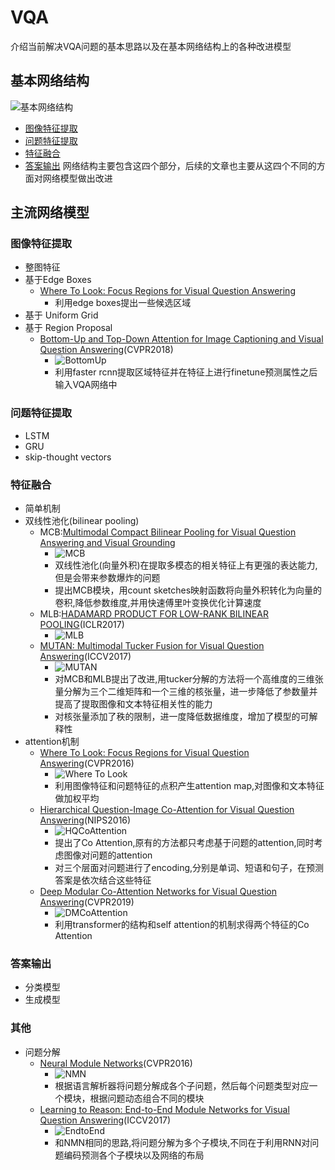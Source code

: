 # VQA
介绍当前解决VQA问题的基本思路以及在基本网络结构上的各种改进模型
## 基本网络结构
![基本网络结构]()
- [图像特征提取](#图像特征提取)
- [问题特征提取](#问提特征提取)
- [特征融合](#特征融合)
- [答案输出](#答案输出)
网络结构主要包含这四个部分，后续的文章也主要从这四个不同的方面对网络模型做出改进
## 主流网络模型
### 图像特征提取
- 整图特征
- 基于Edge Boxes
	- [Where To Look: Focus Regions for Visual Question Answering](#wheretolook)
		- 利用edge boxes提出一些候选区域
- 基于 Uniform Grid
- 基于 Region Proposal
	- [Bottom-Up and Top-Down Attention for Image Captioning and Visual Question Answering](http://openaccess.thecvf.com/content_cvpr_2018/papers/Anderson_Bottom-Up_and_Top-Down_CVPR_2018_paper.pdf)(CVPR2018)
		- ![BottomUp]()
		- 利用faster rcnn提取区域特征并在特征上进行finetune预测属性之后输入VQA网络中
### 问题特征提取
- LSTM
- GRU
- skip-thought vectors
### 特征融合
- 简单机制
- 双线性池化(bilinear pooling)
	- MCB:[Multimodal Compact Bilinear Pooling for Visual Question Answering and Visual Grounding](https://arxiv.org/pdf/1606.01847)
		- ![MCB]()
		- 双线性池化(向量外积)在提取多模态的相关特征上有更强的表达能力,但是会带来参数爆炸的问题
		- 提出MCB模块，用count sketches映射函数将向量外积转化为向量的卷积,降低参数维度,并用快速傅里叶变换优化计算速度
	- MLB:[HADAMARD PRODUCT FOR LOW-RANK BILINEAR POOLING](https://arxiv.org/pdf/1610.04325)(ICLR2017)
		- ![MLB]()
	- [MUTAN: Multimodal Tucker Fusion for Visual Question Answering](http://openaccess.thecvf.com/content_ICCV_2017/papers/Ben-younes_MUTAN_Multimodal_Tucker_ICCV_2017_paper.pdf)(ICCV2017)
		- ![MUTAN]()
		- 对MCB和MLB提出了改进,用tucker分解的方法将一个高维度的三维张量分解为三个二维矩阵和一个三维的核张量，进一步降低了参数量并提高了提取图像和文本特征相关性的能力
		- 对核张量添加了秩的限制，进一度降低数据维度，增加了模型的可解释性
- attention机制
	- <span id="wheretolook">[Where To Look: Focus Regions for Visual Question Answering](http://openaccess.thecvf.com/content_cvpr_2016/papers/Shih_Where_to_Look_CVPR_2016_paper.pdf)(CVPR2016)</span>
		- ![Where To Look]()
		- 利用图像特征和问题特征的点积产生attention map,对图像和文本特征做加权平均
	- [Hierarchical Question-Image Co-Attention for Visual Question Answering](http://papers.nips.cc/paper/6202-hierarchical-question-image-co-attention-for-visual-question-answering.pdf)(NIPS2016)
		- ![HQCoAttention]()
		- 提出了Co Attention,原有的方法都只考虑基于问题的attention,同时考虑图像对问题的attention
		- 对三个层面对问题进行了encoding,分别是单词、短语和句子，在预测答案是依次结合这些特征
	- [Deep Modular Co-Attention Networks for Visual Question Answering](http://openaccess.thecvf.com/content_CVPR_2019/papers/Yu_Deep_Modular_Co-Attention_Networks_for_Visual_Question_Answering_CVPR_2019_paper.pdf)(CVPR2019)
		- ![DMCoAttention]()
		- 利用transformer的结构和self attention的机制求得两个特征的Co Attention
### 答案输出
- 分类模型
- 生成模型
### 其他
- 问题分解
	- [Neural Module Networks](http://openaccess.thecvf.com/content_cvpr_2016/papers/Andreas_Neural_Module_Networks_CVPR_2016_paper.pdf)(CVPR2016)
		- ![NMN]()
		- 根据语言解析器将问题分解成各个子问题，然后每个问题类型对应一个模块，根据问题动态组合不同的模块
	- [Learning to Reason: End-to-End Module Networks for Visual Question Answering](http://openaccess.thecvf.com/content_ICCV_2017/papers/Hu_Learning_to_Reason_ICCV_2017_paper.pdf)(ICCV2017)
		- ![EndtoEnd]()
		- 和NMN相同的思路,将问题分解为多个子模块,不同在于利用RNN对问题编码预测各个子模块以及网络的布局
